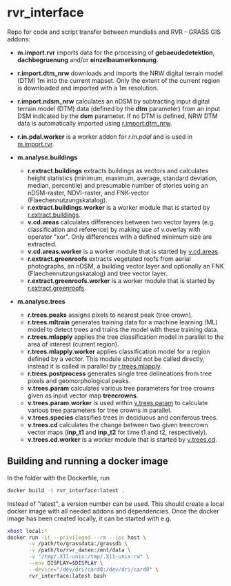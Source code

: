 # rvr_interface
Repo for code and script transfer between mundialis and RVR - GRASS GIS addons:

- **m.import.rvr** imports data for the processing of <b>gebaeudedetektion</b>,
<b>dachbegruenung</b> and/or <b>einzelbaumerkennung</b>.

- **r.import.dtm_nrw** downloads and imports the NRW digital terrain model
(DTM) 1m into the current mapset. Only the extent of the current region is
downloaded and imported with a 1m resolution.

- **r.import.ndsm_nrw** calculates an nDSM by subtracting input digital terrain
model (DTM) data (defined by the <b>dtm</b> parameter) from an input DSM
indicated by the <b>dsm</b> parameter. If no DTM is defined, NRW DTM data
is automatically imported using <a href="grass-gis-addons/r.import.dtm_nrw/r.import.dtm_nrw.html">r.import.dtm_nrw</a>.

- **r.in.pdal.worker** is a worker addon for <em>r.in.pdal</em> and is used in
<a href="grass-gis-addons/m.import.rvr/m.import.rvr.html">m.import.rvr</a>.


- **m.analyse.buildings**
  - **r.extract.buildings** extracts buildings as vectors and calculates height
   statistics (minimum, maximum, average, standard deviation, median,
     percentile) and presumable number of stories using an nDSM-raster,
     NDVI-raster, and FNK-vector (Flaechennutzungskatalog).
  - **r.extract.buildings.worker** is a worker module that is started by
<a href="grass-gis-addons/m.analyse.buildings/r.extract.buildings/r.extract.buildings.html">r.extract.buildings</a>.
  - **v.cd.areas** calculates differences between two vector layers
(e.g. classification and reference) by making use of v.overlay with operator
"xor". Only differences with a defined minimum size are extracted.
  - **v.cd.areas.worker** is a worker module that is started by
<a href="grass-gis-addons/m.analyse.buildings/v.cd.areas/v.cd.areas.html">v.cd.areas</a>.
  - **r.extract.greenroofs** extracts vegetated roofs from aerial photographs,
  an nDSM, a building vector layer and optionally an FNK
  (Flaechennutzungskatalog) and tree vector layer.
  - **r.extract.greenroofs.worker** is a worker module that is started by
<a href="grass-gis-addons/m.analyse.buildings/r.extract.greenroofs/r.extract.greenroofs.html">r.extract.greenroofs</a>.


- **m.analyse.trees**
  - **r.trees.peaks** assigns pixels to nearest peak (tree crown).
  - **r.trees.mltrain** generates training data for a machine learning (ML)
  model to detect trees and trains the model with these training data.
  - **r.trees.mlapply** applies the tree classification model
in parallel to the area of interest (current region).
  - **r.trees.mlapply.worker** applies classification model for a region
defined by a vector. This module should not be called directly, instead
it is called in parallel by <a href="grass-gis-addons/m.analyse.trees/r.trees.mlapply/r.trees.mlapply.html">r.trees.mlapply</a>.
  - **r.trees.postprocess** generates single tree delineations from tree pixels
   and geomorphological peaks.
  - **v.trees.param** calculates various tree parameters for tree crowns given
   as input vector map <b>treecrowns</b>.
  - **v.trees.param.worker** is used within <a href="grass-gis-addons/m.analyse.trees/v.trees.param/v.trees.param.html">v.trees.param</a> to calculate various tree parameters
   for tree crowns in parallel.
  - **v.trees.species** classifies trees in deciduous and coniferous trees.
  - **v.trees.cd** calculates the change between two given treecrown vector
  maps (<b>inp_t1</b> and <b>inp_t2</b> for time t1 and t2, respectively).
  - **v.trees.cd.worker** is a worker module that is started by
  <a href="grass-gis-addons/m.analyse.trees/v.trees.cd/v.trees.cd.html">v.trees.cd</a>.

## Building and running a docker image

In the folder with the Dockerfile, run
```bash
docker build -t rvr_interface:latest .
```

Instead of "latest", a version number can be used. This should create a local
docker image with all needed addons and dependencies. Once the docker image
has been created locally, it can be started with e.g.
```bash
xhost local:*
docker run -it --privileged --rm --ipc host \
       -v /path/to/grassdata:/grassdb \
       -v /path/to/rvr_daten:/mnt/data \
       -v "/tmp/.X11-unix:/tmp/.X11-unix:rw" \
       --env DISPLAY=$DISPLAY \
       --device="/dev/dri/card0:/dev/dri/card0" \
       rvr_interface:latest bash
```
